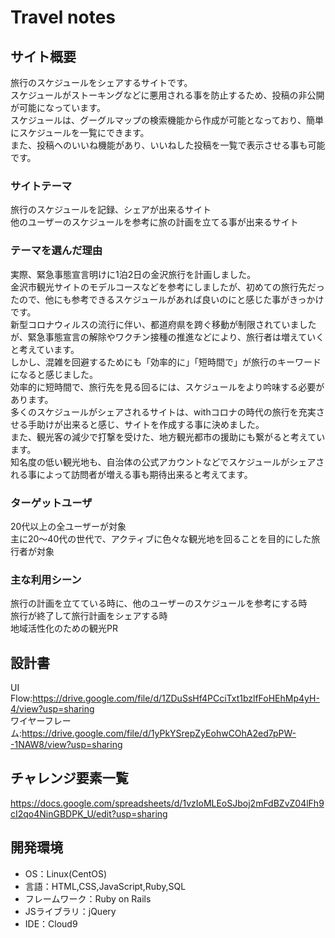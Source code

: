 # Travel notes

## サイト概要
旅行のスケジュールをシェアするサイトです。  
スケジュールがストーキングなどに悪用される事を防止するため、投稿の非公開が可能になっています。  
スケジュールは、グーグルマップの検索機能から作成が可能となっており、簡単にスケジュールを一覧にできます。  
また、投稿へのいいね機能があり、いいねした投稿を一覧で表示させる事も可能です。

### サイトテーマ
旅行のスケジュールを記録、シェアが出来るサイト  
他のユーザーのスケジュールを参考に旅の計画を立てる事が出来るサイト

### テーマを選んだ理由
実際、緊急事態宣言明けに1泊2日の金沢旅行を計画しました。  
金沢市観光サイトのモデルコースなどを参考にしましたが、初めての旅行先だったので、他にも参考できるスケジュールがあれば良いのにと感じた事がきっかけです。  
新型コロナウィルスの流行に伴い、都道府県を跨ぐ移動が制限されていましたが、緊急事態宣言の解除やワクチン接種の推進などにより、旅行者は増えていくと考えています。  
しかし、混雑を回避するためにも「効率的に」「短時間で」が旅行のキーワードになると感じました。  
効率的に短時間で、旅行先を見る回るには、スケジュールをより吟味する必要があります。  
多くのスケジュールがシェアされるサイトは、withコロナの時代の旅行を充実させる手助けが出来ると感じ、サイトを作成する事に決めました。  
また、観光客の減少で打撃を受けた、地方観光都市の援助にも繋がると考えています。  
知名度の低い観光地も、自治体の公式アカウントなどでスケジュールがシェアされる事によって訪問者が増える事も期待出来ると考えてます。

### ターゲットユーザ
20代以上の全ユーザーが対象  
主に20～40代の世代で、アクティブに色々な観光地を回ることを目的にした旅行者が対象

### 主な利用シーン
旅行の計画を立てている時に、他のユーザーのスケジュールを参考にする時  
旅行が終了して旅行計画をシェアする時  
地域活性化のための観光PR

## 設計書
UI Flow:https://drive.google.com/file/d/1ZDuSsHf4PCciTxt1bzlfFoHEhMp4yH-4/view?usp=sharing  
ワイヤーフレーム:https://drive.google.com/file/d/1yPkYSrepZyEohwCOhA2ed7pPW--1NAW8/view?usp=sharing

## チャレンジ要素一覧
https://docs.google.com/spreadsheets/d/1vzIoMLEoSJboj2mFdBZvZ04lFh9cI2qo4NinGBDPK_U/edit?usp=sharing

## 開発環境
- OS：Linux(CentOS)
- 言語：HTML,CSS,JavaScript,Ruby,SQL
- フレームワーク：Ruby on Rails
- JSライブラリ：jQuery
- IDE：Cloud9
